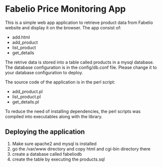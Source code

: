 # Fabelio Price Monitoring App

This is a simple web app application to retrieve product data from Fabelio website and display it on the browser.
The app consist of:
 - add.html
 - add_product
 - list_product
 - get_details

 The retrive data is stored into a table called products in a mysql database. 
 The database configuration is in the config/db.conf file. Please change it to your database configuration to deploy.

 The source code of the application is in the perl script:
  - add_product.pl
  - list_product.pl
  - get_details.pl

  To reduce the need of installing dependencies, the perl scripts was compiled into executables along with the library.

  ## Deploying the application
  1. Make sure apache2 and mysql is installed
  2. go the /var/www directory and copy html and cgi-bin directory there
  3. create a database called fabeliodb
  4. create the table by executing the products.sql

  